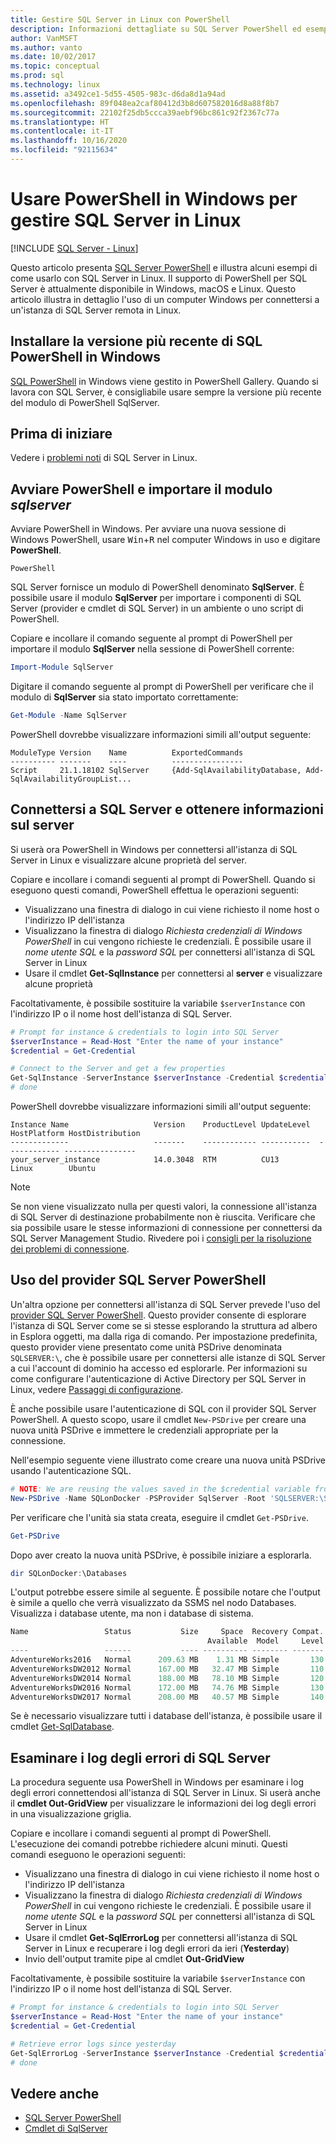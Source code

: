 ```yaml
---
title: Gestire SQL Server in Linux con PowerShell
description: Informazioni dettagliate su SQL Server PowerShell ed esempi su come usare Windows con SQL Server in Linux.
author: VanMSFT
ms.author: vanto
ms.date: 10/02/2017
ms.topic: conceptual
ms.prod: sql
ms.technology: linux
ms.assetid: a3492ce1-5d55-4505-983c-d6da8d1a94ad
ms.openlocfilehash: 89f048ea2caf80412d3b8d607582016d8a88f8b7
ms.sourcegitcommit: 22102f25db5ccca39aebf96bc861c92f2367c77a
ms.translationtype: HT
ms.contentlocale: it-IT
ms.lasthandoff: 10/16/2020
ms.locfileid: "92115634"
---
```

# <a name="use-powershell-on-windows-to-manage-sql-server-on-linux"></a>Usare PowerShell in Windows per gestire SQL Server in Linux

[!INCLUDE [SQL Server - Linux](../includes/applies-to-version/sql-linux.md)]

Questo articolo presenta [SQL Server PowerShell](../powershell/sql-server-powershell.md) e illustra alcuni esempi di come usarlo con SQL Server in Linux. Il supporto di PowerShell per SQL Server è attualmente disponibile in Windows, macOS e Linux. Questo articolo illustra in dettaglio l'uso di un computer Windows per connettersi a un'istanza di SQL Server remota in Linux.

## <a name="install-the-newest-version-of-sql-powershell-on-windows"></a>Installare la versione più recente di SQL PowerShell in Windows

[SQL PowerShell](../powershell/download-sql-server-ps-module.md) in Windows viene gestito in PowerShell Gallery. Quando si lavora con SQL Server, è consigliabile usare sempre la versione più recente del modulo di PowerShell SqlServer.

## <a name="before-you-begin"></a>Prima di iniziare

Vedere i [problemi noti](sql-server-linux-release-notes.md) di SQL Server in Linux.

## <a name="launch-powershell-and-import-the-sqlserver-module"></a>Avviare PowerShell e importare il modulo *sqlserver*

Avviare PowerShell in Windows. Per avviare una nuova sessione di Windows PowerShell, usare <kbd>Win</kbd>+<kbd>R</kbd> nel computer Windows in uso e digitare **PowerShell**.

```
PowerShell
```

SQL Server fornisce un modulo di PowerShell denominato **SqlServer**. È possibile usare il modulo **SqlServer** per importare i componenti di SQL Server (provider e cmdlet di SQL Server) in un ambiente o uno script di PowerShell.

Copiare e incollare il comando seguente al prompt di PowerShell per importare il modulo **SqlServer** nella sessione di PowerShell corrente:

```powershell
Import-Module SqlServer
```

Digitare il comando seguente al prompt di PowerShell per verificare che il modulo di **SqlServer** sia stato importato correttamente:

```powershell
Get-Module -Name SqlServer
```

PowerShell dovrebbe visualizzare informazioni simili all'output seguente:

```
ModuleType Version    Name          ExportedCommands
---------- -------    ----          ----------------
Script     21.1.18102 SqlServer     {Add-SqlAvailabilityDatabase, Add-SqlAvailabilityGroupList...
```

## <a name="connect-to-sql-server-and-get-server-information"></a>Connettersi a SQL Server e ottenere informazioni sul server

Si userà ora PowerShell in Windows per connettersi all'istanza di SQL Server in Linux e visualizzare alcune proprietà del server.

Copiare e incollare i comandi seguenti al prompt di PowerShell. Quando si eseguono questi comandi, PowerShell effettua le operazioni seguenti:
- Visualizzano una finestra di dialogo in cui viene richiesto il nome host o l'indirizzo IP dell'istanza
- Visualizzano la finestra di dialogo *Richiesta credenziali di Windows PowerShell* in cui vengono richieste le credenziali. È possibile usare il *nome utente SQL* e la *password SQL* per connettersi all'istanza di SQL Server in Linux
- Usare il cmdlet **Get-SqlInstance** per connettersi al **server** e visualizzare alcune proprietà

Facoltativamente, è possibile sostituire la variabile `$serverInstance` con l'indirizzo IP o il nome host dell'istanza di SQL Server.

```powershell
# Prompt for instance & credentials to login into SQL Server
$serverInstance = Read-Host "Enter the name of your instance"
$credential = Get-Credential

# Connect to the Server and get a few properties
Get-SqlInstance -ServerInstance $serverInstance -Credential $credential
# done
```

PowerShell dovrebbe visualizzare informazioni simili all'output seguente:

```
Instance Name                   Version    ProductLevel UpdateLevel  HostPlatform HostDistribution                
-------------                   -------    ------------ -----------  ------------ ----------------                
your_server_instance            14.0.3048  RTM          CU13         Linux        Ubuntu 
```
> [!NOTE]
> Se non viene visualizzato nulla per questi valori, la connessione all'istanza di SQL Server di destinazione probabilmente non è riuscita. Verificare che sia possibile usare le stesse informazioni di connessione per connettersi da SQL Server Management Studio. Rivedere poi i [consigli per la risoluzione dei problemi di connessione](sql-server-linux-troubleshooting-guide.md#connection).

## <a name="using-the-sql-server-powershell-provider"></a>Uso del provider SQL Server PowerShell

Un'altra opzione per connettersi all'istanza di SQL Server prevede l'uso del [provider SQL Server PowerShell](../powershell/sql-server-powershell-provider.md).  Questo provider consente di esplorare l'istanza di SQL Server come se si stesse esplorando la struttura ad albero in Esplora oggetti, ma dalla riga di comando.  Per impostazione predefinita, questo provider viene presentato come unità PSDrive denominata `SQLSERVER:\`, che è possibile usare per connettersi alle istanze di SQL Server a cui l'account di dominio ha accesso ed esplorarle.  Per informazioni su come configurare l'autenticazione di Active Directory per SQL Server in Linux, vedere [Passaggi di configurazione](./sql-server-linux-active-directory-auth-overview.md#configuration-steps).

È anche possibile usare l'autenticazione di SQL con il provider SQL Server PowerShell. A questo scopo, usare il cmdlet `New-PSDrive` per creare una nuova unità PSDrive e immettere le credenziali appropriate per la connessione.

Nell'esempio seguente viene illustrato come creare una nuova unità PSDrive usando l'autenticazione SQL.

```powershell
# NOTE: We are reusing the values saved in the $credential variable from the above example.
New-PSDrive -Name SQLonDocker -PSProvider SqlServer -Root 'SQLSERVER:\SQL\localhost,10002\Default\' -Credential $credential
```

Per verificare che l'unità sia stata creata, eseguire il cmdlet `Get-PSDrive`.

```powershell
Get-PSDrive
```

Dopo aver creato la nuova unità PSDrive, è possibile iniziare a esplorarla.

```powershell
dir SQLonDocker:\Databases
```

L'output potrebbe essere simile al seguente.  È possibile notare che l'output è simile a quello che verrà visualizzato da SSMS nel nodo Databases.  Visualizza i database utente, ma non i database di sistema.

```powershell
Name                 Status           Size     Space  Recovery Compat. Owner
                                            Available  Model     Level
----                 ------           ---- ---------- -------- ------- -----
AdventureWorks2016   Normal      209.63 MB    1.31 MB Simple       130 sa
AdventureWorksDW2012 Normal      167.00 MB   32.47 MB Simple       110 sa
AdventureWorksDW2014 Normal      188.00 MB   78.10 MB Simple       120 sa
AdventureWorksDW2016 Normal      172.00 MB   74.76 MB Simple       130 sa
AdventureWorksDW2017 Normal      208.00 MB   40.57 MB Simple       140 sa
```

Se è necessario visualizzare tutti i database dell'istanza, è possibile usare il cmdlet [Get-SqlDatabase](/powershell/module/sqlserver/Get-SqlDatabase).

## <a name="examine-sql-server-error-logs"></a>Esaminare i log degli errori di SQL Server

La procedura seguente usa PowerShell in Windows per esaminare i log degli errori connettendosi all'istanza di SQL Server in Linux. Si userà anche il **cmdlet Out-GridView** per visualizzare le informazioni dei log degli errori in una visualizzazione griglia.

Copiare e incollare i comandi seguenti al prompt di PowerShell. L'esecuzione dei comandi potrebbe richiedere alcuni minuti. Questi comandi eseguono le operazioni seguenti:
- Visualizzano una finestra di dialogo in cui viene richiesto il nome host o l'indirizzo IP dell'istanza
- Visualizzano la finestra di dialogo *Richiesta credenziali di Windows PowerShell* in cui vengono richieste le credenziali. È possibile usare il *nome utente SQL* e la *password SQL* per connettersi all'istanza di SQL Server in Linux
- Usare il cmdlet **Get-SqlErrorLog** per connettersi all'istanza di SQL Server in Linux e recuperare i log degli errori da ieri (**Yesterday**)
- Invio dell'output tramite pipe al cmdlet **Out-GridView**

Facoltativamente, è possibile sostituire la variabile `$serverInstance` con l'indirizzo IP o il nome host dell'istanza di SQL Server.

```powershell
# Prompt for instance & credentials to login into SQL Server
$serverInstance = Read-Host "Enter the name of your instance"
$credential = Get-Credential

# Retrieve error logs since yesterday
Get-SqlErrorLog -ServerInstance $serverInstance -Credential $credential -Since Yesterday | Out-GridView
# done
```
## <a name="see-also"></a>Vedere anche
- [SQL Server PowerShell](../powershell/sql-server-powershell.md)
- [Cmdlet di SqlServer](/powershell/module/sqlserver)